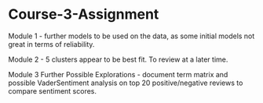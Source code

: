 # Course-3-Assignment

Module 1 - further models to be used on the data, as some initial models not great in terms of reliability.

Module 2 - 5 clusters appear to be best fit.  To review at a later time.

Module 3 Further Possible Explorations - document term matrix and possible VaderSentiment analysis on top 20 positive/negative reviews to compare sentiment scores.
